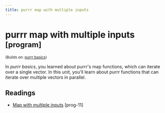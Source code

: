 ```yaml
---
title: purrr map with multiple inputs
---
```


<!-- Generated automatically from purrr-parallel.yml. Do not edit by hand -->

# purrr map with multiple inputs <small class='program'>[program]</small>
<small>(Builds on: [purrr basics](purrr-basics.md))</small>

In *purrr basics*, you learned about purrr's map functions, which can iterate
over a single vector. In this unit, you'll learn about purrr functions that
can iterate over multiple vectors in parallel.

## Readings

  * [Map with multiple inputs](https://dcl-prog.stanford.edu/purrr-parallel.html) [prog-11]


